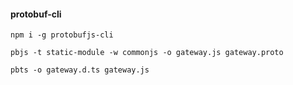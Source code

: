#### protobuf-cli
```
npm i -g protobufjs-cli

pbjs -t static-module -w commonjs -o gateway.js gateway.proto

pbts -o gateway.d.ts gateway.js
```